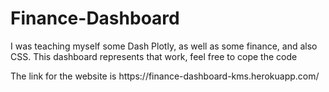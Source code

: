 # Finance-Dashboard

I was teaching myself some Dash Plotly, as well as some finance, and also CSS.
This dashboard represents that work, feel free to cope the code

<p> The link for the website is https://finance-dashboard-kms.herokuapp.com/
